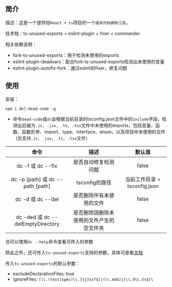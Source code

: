 ## 简介
描述：这是一个提供给`React + ts`项目的一个`废弃代码删除工具`。

技术栈：ts-unused-exports + eslint-plugin + fixer + commander

相关依赖说明：
- fork-ts-unused-exports：用于检测未使用的exports
- eslint-plugin-deadvars：配合fork-ts-unused-exports检测出未使用的变量
- eslint-plugin-autofix-fork：通过eslint的fixer，修复问题

## 使用

安装：
```
npm i del-dead-code -g
```
- 命令`dead-code`或`dc`会根据当前目录的tsconfig.json文件中的`include`字段，检测出后缀为`.js, .jsx, .ts, .tsx`文件中未使用的exports，包括变量、函数、函数形参、import、type、interface、enum，以及项目中未使用的文件（仅支持`.js, .jsx, .ts, .tsx`文件）

| 命令 | 描述 | 默认值 |
| :------:| :------: | :------: |
| dc -f 或 dc --fix | 是否自动修复检测问题 | false |
| dc -p [path] 或 dc --path [path] | tsconfig的路径 | 当前工作目录 + tsconfig.json |
| dc -d 或 dc --del | 是否删除所有未使用的文件 | false |
| dc -ded 或 dc --delEmptyDirectory | 是否删除因删除未使用的文件产生的空文件夹 | false |

也可以使用`dc --help`命令查看可传入的参数

除此之外，还可传入`ts-unused-exports`支持的参数，具体可查看[文档](https://www.npmjs.com/package/ts-unused-exports)

传入`ts-unused-exports`的默认参数：
- excludeDeclarationFiles: true
- ignoreFiles: `(\\.(test|spec)\\.[tj]sx?$)|(\\.md$)|(\\.d\\.ts$)\`

